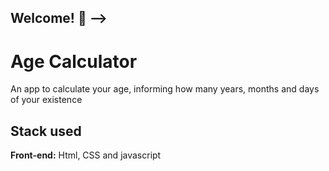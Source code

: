 <!-- # Age calculator

<!-- ![Design preview for the Age calculator app coding challenge](./design/desktop-preview.jpg) -->

## Welcome! 👋 -->

# Age Calculator

An app to calculate your age, informing how many years, months and days of your existence

## Stack used

**Front-end:** Html, CSS and javascript